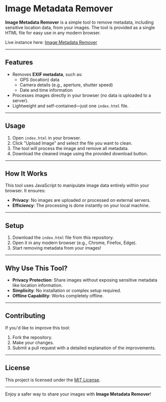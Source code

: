 # Image Metadata Remover

**Image Metadata Remover** is a simple tool to remove metadata, including sensitive location data, from your images. The tool is provided as a single HTML file for easy use in any modern browser.

Live instance here: [Image Metadata Remover](https://benjifriedman.github.io/Image-Metadata-Remover/)

---

## Features

- Removes **EXIF metadata**, such as:
  - GPS (location) data
  - Camera details (e.g., aperture, shutter speed)
  - Date and time information
- Processes images directly in your browser (no data is uploaded to a server).
- Lightweight and self-contained—just one `index.html` file.

---

## Usage

1. Open `index.html` in your browser.
2. Click "Upload Image" and select the file you want to clean.
3. The tool will process the image and remove all metadata.
4. Download the cleaned image using the provided download button.

---

## How It Works

This tool uses JavaScript to manipulate image data entirely within your browser. It ensures:
- **Privacy**: No images are uploaded or processed on external servers.
- **Efficiency**: The processing is done instantly on your local machine.

---

## Setup

1. Download the `index.html` file from this repository.
2. Open it in any modern browser (e.g., Chrome, Firefox, Edge).
3. Start removing metadata from your images!

---

## Why Use This Tool?

- **Privacy Protection**: Share images without exposing sensitive metadata like location information.
- **Simplicity**: No installation or complex setup required.
- **Offline Capability**: Works completely offline.

---

## Contributing

If you'd like to improve this tool:
1. Fork the repository.
2. Make your changes.
3. Submit a pull request with a detailed explanation of the improvements.

---

## License

This project is licensed under the [MIT License](LICENSE).

---

Enjoy a safer way to share your images with **Image Metadata Remover**!
